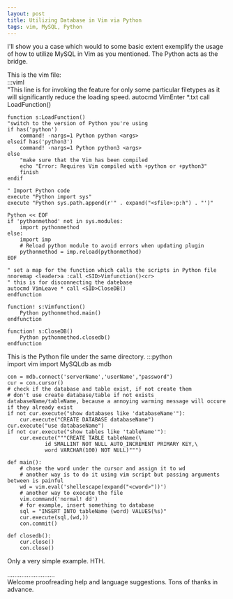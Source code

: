 ```yaml
---
layout: post
title: Utilizing Database in Vim via Python
tags: vim, MySQL, Python
---
```


I'll show you a case which would to some basic extent exemplify the usage of how to utilize MySQL in Vim as you mentioned. The Python acts as the bridge.

This is the vim file:  
    :::viml  
    "This line is for invoking the feature for only some particular filetypes as it will significantly reduce the loading speed. 
    autocmd VimEnter *.txt call <SID>LoadFunction()
    
    function s:LoadFunction()
    "switch to the version of Python you're using
    if has('python')
        command! -nargs=1 Python python <args>
    elseif has('python3')
        command! -nargs=1 Python python3 <args>
    else
        "make sure that the Vim has been compiled
        echo "Error: Requires Vim compiled with +python or +python3"
        finish
    endif
    
    " Import Python code
    execute "Python import sys"
    execute "Python sys.path.append(r'" . expand("<sfile>:p:h") . "')"
    
    Python << EOF
    if 'pythonmethod' not in sys.modules:
        import pythonmethod
    else:
        import imp
        # Reload python module to avoid errors when updating plugin
        pythonmethod = imp.reload(pythonmethod)
    EOF
    
    " set a map for the function which calls the scripts in Python file
    nnoremap <leader>a :call <SID>Vimfunction()<cr>
    " this is for disconnecting the datebase 
    autocmd VimLeave * call <SID>CloseDB()
    endfunction
    
    function! s:Vimfunction()
        Python pythonmethod.main()
    endfunction
    
    function! s:CloseDB()
        Python pythonmethod.closedb()
    endfunction
    
This is the Python file under the same directory.
    :::python   
    import vim 
    import MySQLdb as mdb

    con = mdb.connect('serverName','userName',"password")
    cur = con.cursor()
    # check if the database and table exist, if not create them
    # don't use create database/table if not exists databaseName/tableName, because a annoying warming message will occure if they already exist
    if not cur.execute("show databases like 'databaseName'"):
        cur.execute("CREATE DATABASE databaseName")
    cur.execute("use databaseName")
    if not cur.execute("show tables like 'tableName'"):
        cur.execute("""CREATE TABLE tableName(\
                id SMALLINT NOT NULL AUTO_INCREMENT PRIMARY KEY,\
                word VARCHAR(100) NOT NULL)""")

    def main():
        # chose the word under the cursor and assign it to wd
        # another way is to do it using vim script but passing arguments between is painful
        wd = vim.eval('shellescape(expand("<cword>"))')
        # another way to execute the file
        vim.command('normal! dd')
        # for example, insert something to database
        sql = "INSERT INTO tableName (word) VALUES(%s)"
        cur.execute(sql,(wd,))
        con.commit()

    def closedb():
        cur.close()
        con.close()

Only a very simple example. HTH.

...........................     
Welcome proofreading help and language suggestions. Tons of thanks in advance.

